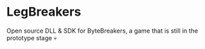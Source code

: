 # LegBreakers
 Open source DLL & SDK for ByteBreakers, a game that is still in the prototype stage 💀
